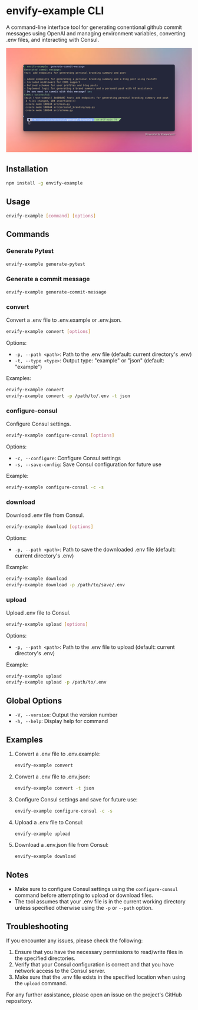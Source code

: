 # envify-example CLI

A command-line interface tool for generating conentional github commit messages using OpenAI and managing environment variables, converting .env files, and interacting with Consul.

![generate-commit-message](https://raw.githubusercontent.com/sarim2000/envify-example/main/doc/screenshot.png)

## Installation

```bash
npm install -g envify-example
```

## Usage



```bash
envify-example [command] [options]
```

## Commands

### Generate Pytest

```bash
envify-example generate-pytest
```

### Generate a commit message

```bash
envify-example generate-commit-message
```

### convert

Convert a .env file to .env.example or .env.json.

```bash
envify-example convert [options]
```

Options:
- `-p, --path <path>`: Path to the .env file (default: current directory's .env)
- `-t, --type <type>`: Output type: "example" or "json" (default: "example")

Examples:
```bash
envify-example convert
envify-example convert -p /path/to/.env -t json
```

### configure-consul

Configure Consul settings.

```bash
envify-example configure-consul [options]
```

Options:
- `-c, --configure`: Configure Consul settings
- `-s, --save-config`: Save Consul configuration for future use

Example:
```bash
envify-example configure-consul -c -s
```

### download

Download .env file from Consul.

```bash
envify-example download [options]
```

Options:
- `-p, --path <path>`: Path to save the downloaded .env file (default: current directory's .env)

Example:
```bash
envify-example download
envify-example download -p /path/to/save/.env
```

### upload

Upload .env file to Consul.

```bash
envify-example upload [options]
```

Options:
- `-p, --path <path>`: Path to the .env file to upload (default: current directory's .env)

Example:
```bash
envify-example upload
envify-example upload -p /path/to/.env
```

## Global Options

- `-V, --version`: Output the version number
- `-h, --help`: Display help for command

## Examples

1. Convert a .env file to .env.example:
   ```bash
   envify-example convert
   ```

2. Convert a .env file to .env.json:
   ```bash
   envify-example convert -t json
   ```

3. Configure Consul settings and save for future use:
   ```bash
   envify-example configure-consul -c -s
   ```

4. Upload a .env file to Consul:
   ```bash
   envify-example upload
   ```

5. Download a .env.json file from Consul:
   ```bash
   envify-example download
   ```

## Notes

- Make sure to configure Consul settings using the `configure-consul` command before attempting to upload or download files.
- The tool assumes that your .env file is in the current working directory unless specified otherwise using the `-p` or `--path` option.

## Troubleshooting

If you encounter any issues, please check the following:

1. Ensure that you have the necessary permissions to read/write files in the specified directories.
2. Verify that your Consul configuration is correct and that you have network access to the Consul server.
3. Make sure that the .env file exists in the specified location when using the `upload` command.

For any further assistance, please open an issue on the project's GitHub repository.
